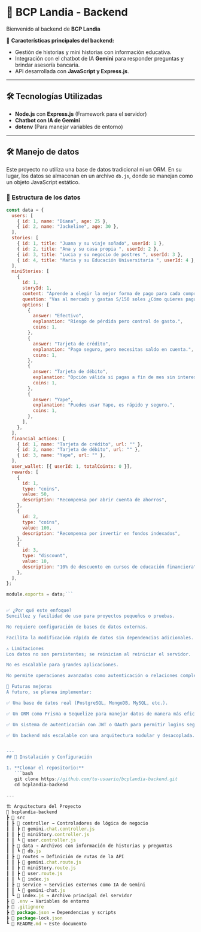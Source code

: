 # 🏦 BCP Landia - Backend

Bienvenido al backend de **BCP Landia**

🚀 **Características principales del backend:**  
- Gestión de historias y mini historias con información educativa.  
- Integración con el chatbot de IA **Gemini** para responder preguntas y brindar asesoría bancaria.  
- API desarrollada con **JavaScript y Express.js**.

---

## 🛠️ Tecnologías Utilizadas  

- **Node.js** con **Express.js** (Framework para el servidor)  
- **Chatbot con IA de Gemini**  
- **dotenv** (Para manejar variables de entorno)  

---

## 🛠️ Manejo de datos

Este proyecto no utiliza una base de datos tradicional ni un ORM. En su lugar, los datos se almacenan en un archivo `db.js`, donde se manejan como un objeto JavaScript estático.

### 📂 Estructura de los datos

```javascript
const data = {
  users: [
    { id: 1, name: "Diana", age: 25 },
    { id: 2, name: "Jackeline", age: 30 },
  ],
  stories: [
    { id: 1, title: "Juana y su viaje soñado", userId: 1 },
    { id: 2, title: "Ana y su casa propia ", userId: 2 },
    { id: 3, title: "Lucia y su negocio de postres ", userId: 3 },
    { id: 4, title: "Maria y su Educación Universitaria ", userId: 4 },
  ],
  miniStories: [
    {
      id: 1,
      storyId: 1,
      content: "Aprende a elegir la mejor forma de pago para cada compra",
      question: "Vas al mercado y gastas S/150 soles ¿Cómo quieres pagar?",
      options: [
        {
          answer: "Efectivo",
          explanation: "Riesgo de pérdida pero control de gasto.",
          coins: 1,
        },
        {
          answer: "Tarjeta de crédito",
          explanation: "Pago seguro, pero necesitas saldo en cuenta.",
          coins: 1,
        },
        {
          answer: "Tarjeta de débito",
          explanation: "Opción válida si pagas a fin de mes sin intereses.",
          coins: 1,
        },
        {
          answer: "Yape",
          explanation: "Puedes usar Yape, es rápido y seguro.",
          coins: 1,
        },
      ],
    },
  ],
  financial_actions: [
    { id: 1, name: "Tarjeta de crédito", url: "" },
    { id: 2, name: "Tarjeta de débito", url: "" },
    { id: 3, name: "Yape", url: "" },
  ],
  user_wallet: [{ userId: 1, totalCoints: 0 }],
  rewards: [
    {
      id: 1,
      type: "coins",
      value: 50,
      description: "Recompensa por abrir cuenta de ahorros",
    },
    {
      id: 2,
      type: "coins",
      value: 100,
      description: "Recompensa por invertir en fondos indexados",
    },
    {
      id: 3,
      type: "discount",
      value: 10,
      description: "10% de descuento en cursos de educación financiera",
    },
  ],
};

module.exports = data;```


✅ ¿Por qué este enfoque?
Sencillez y facilidad de uso para proyectos pequeños o pruebas.

No requiere configuración de bases de datos externas.

Facilita la modificación rápida de datos sin dependencias adicionales.

⚠️ Limitaciones
Los datos no son persistentes; se reinician al reiniciar el servidor.

No es escalable para grandes aplicaciones.

No permite operaciones avanzadas como autenticación o relaciones complejas entre datos.

🚀 Futuras mejoras
A futuro, se planea implementar:

✅ Una base de datos real (PostgreSQL, MongoDB, MySQL, etc.).

✅ Un ORM como Prisma o Sequelize para manejar datos de manera más eficiente.

✅ Un sistema de autenticación con JWT o OAuth para permitir logins seguros.

✅ Un backend más escalable con una arquitectura modular y desacoplada.


---
## 🚀 Instalación y Configuración  

1. **Clonar el repositorio:**  
   ```bash
   git clone https://github.com/tu-usuario/bcplandia-backend.git
   cd bcplandia-backend
   
---

🏗️ Arquitectura del Proyecto
📂 bcplandia-backend
┣ 📂 src
┃ ┣ 📂 controller → Controladores de lógica de negocio
┃ ┃ ┣ 📄 gemini.chat.controller.js
┃ ┃ ┣ 📄 miniStory.controller.js
┃ ┃ ┗ 📄 user.controller.js
┃ ┣ 📂 data → Archivos con información de historias y preguntas
┃ ┃ ┗ 📄 db.js
┃ ┣ 📂 routes → Definición de rutas de la API
┃ ┃ ┣ 📄 gemini.chat.route.js
┃ ┃ ┣ 📄 miniStory.route.js
┃ ┃ ┣ 📄 user.route.js
┃ ┃ ┗ 📄 index.js
┃ ┣ 📂 service → Servicios externos como IA de Gemini
┃ ┃ ┗ 📄 gemini-chat.js
┃ ┗ 📄 index.js → Archivo principal del servidor
┣ 📄 .env → Variables de entorno
┣ 📄 .gitignore
┣ 📄 package.json → Dependencias y scripts
┣ 📄 package-lock.json
┗ 📄 README.md → Este documento
